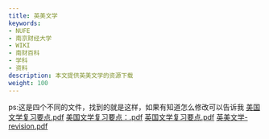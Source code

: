 ```yaml
---
title: 英美文学
keywords:
- NUFE
- 南京财经大学
- WIKI
- 南财百科
- 学科
- 资料
description: 本文提供英美文学的资源下载
weight: 100
---
```


ps:这是四个不同的文件，找到的就是这样，如果有知道怎么修改可以告诉我
[美国文学复习要点.pdf](https://wwqk.lanzouq.com/iSxyj18k2jvc)
[美国文学复习要点：.pdf](https://wwqk.lanzouq.com/i4jNp18k2k6d)
[英国文学复习要点.pdf](https://wwqk.lanzouq.com/ilolz18k2k3a)
[英美文学-revision.pdf](https://wwqk.lanzouq.com/iaiWo18k2jyf)
